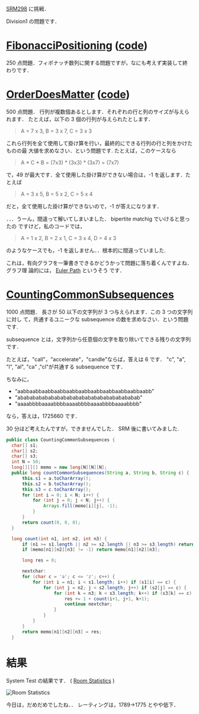 <!--
date: 2006-04-13
slug: srm298
title: SRM298 - ひとふで書き
-->

[SRM298](http://www.topcoder.com/stat?c=round_overview&rd=9819) に挑戦．

Division1 の問題です．

# [FibonacciPositioning](http://www.topcoder.com/stat?c=problem_statement&pm=6160&rd=9819) ([code](http://www.topcoder.com/stat?c=problem_solution&rm=248284&rd=9819&pm=6160&cr=15632820))

250 点問題．フィボナッチ数列に関する問題ですが，なにも考えず実装して終わりです．

# [OrderDoesMatter](http://www.topcoder.com/stat?c=problem_statement&pm=6157&rd=9819) ([code](http://www.topcoder.com/stat?c=problem_solution&rm=248284&rd=9819&pm=6157&cr=15632820))

500 点問題． 行列が複数個あるとします．それぞれの行と列のサイズが与えられます．
たとえば，以下の 3 個の行列が与えられたとします．

> A = 7 x 3, B = 3 x 7, C = 3 x 3

これら行列を全て使用して掛け算を行い，最終的にできる行列の行と列をかけたものの最
大値を求めなさい．という問題です. たとえば，このケースなら

> A \* C \* B = (7x3) \* (3x3) \* (3x7) = (7x7)

で，49 が最大です．全て使用した掛け算ができない場合は，-1 を返します．たとえば

> A = 3 x 5, B = 5 x 2, C = 5 x 4

だと，全て使用した掛け算ができないので，-1 が答えになります．

．．．うーん，間違って解いてしまいました． bipertite matchig でいけると思ったの
ですけど，私のコードでは，

> A = 1 x 2, B = 2 x 1, C = 3 x 4, D = 4 x 3

のようなケースでも，-1 を返しません．．根本的に間違っていました.

これは，有向グラフを一筆書きできるかどうかって問題に落ち着くんですよね．グラフ理
論的には， [Euler Path](http://mathworld.wolfram.com/EulerPath.html) というそう
です．

# [CountingCommonSubsequences](http://www.topcoder.com/stat?c=problem_statement&pm=6158&rd=9819)

1000 点問題． 長さが 50 以下の文字列が 3 つ与えられます．この 3 つの文字列に対し
て，共通するユニークな subsequence の数を求めなさい．という問題です.

subsequence とは，文字列から任意個の文字を取り除いてできる残りの文字列です．

たとえば，"call"，"accelerate"，"candle"ならば，答えは 6 です． "c", "a", "l",
"al", "ca" ,"cl"が共通する subsequence です．

ちなみに，

- "aabbaabbaabbaabbaabbaabbaabbaabbaabbaabbaabb"
- "abababababababababababababababababababab"
- "aaaabbbbaaaabbbbaaaabbbbaaaabbbbaaaabbbb"

なら，答えは，1725660 です．

30 分ほど考えたんですが，できませんでした． SRM 後に書いてみました.

```java
public class CountingCommonSubsequences {
  char[] s1;
  char[] s2;
  char[] s3;
  int N = 50;
  long[][][] memo = new long[N][N][N];
  public long countCommonSubsequences(String a, String b, String c) {
      this.s1 = a.toCharArray();
      this.s2 = b.toCharArray();
      this.s3 = c.toCharArray();
      for (int i = 0; i < N; i++) {
          for (int j = 0; j < N; j++) {
              Arrays.fill(memo[i][j], -1);
          }
      }
      return count(0, 0, 0);
  }

  long count(int n1, int n2, int n3) {
      if (n1 >= s1.length || n2 >= s2.length || n3 >= s3.length) return 0;
      if (memo[n1][n2][n3] != -1) return memo[n1][n2][n3];

      long res = 0;

      nextchar:
      for (char c = 'a'; c <= 'z'; c++) {
          for (int i = n1; i < s1.length; i++) if (s1[i] == c) {
              for (int j = n2; j < s2.length; j++) if (s2[j] == c) {
                  for (int k = n3; k < s3.length; k++) if (s3[k] == c) {
                      res += 1 + count(i+1, j+1, k+1);
                      continue nextchar;
                  }
              }
          }
      }
      return memo[n1][n2][n3] = res;
  }
```

# 結果

System Test の結果です． (
[Room Statistics](http://www.topcoder.com/stat?c=coder_room_stats&cr=15632820&rd=9819&rm=248284)
)

![Room Statistics](http://static.flickr.com/44/127863126_219dc42588_o.png)

今日は，だめだめでしたね．． レーティングは，1789-&gt;1775 とやや低下．
